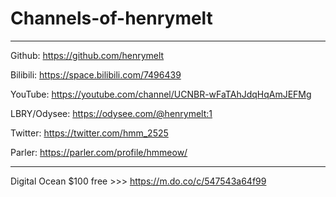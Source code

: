 # Channels-of-henrymelt


-------------------------------------------------------

Github: https://github.com/henrymelt

Bilibili: https://space.bilibili.com/7496439

YouTube: https://youtube.com/channel/UCNBR-wFaTAhJdqHqAmJEFMg

LBRY/Odysee: https://odysee.com/@henrymelt:1

Twitter: https://twitter.com/hmm_2525

Parler: https://parler.com/profile/hmmeow/


-------------------------------------------------------

Digital Ocean $100 free >>> https://m.do.co/c/547543a64f99
